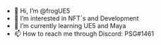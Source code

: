- 👋 Hi, I’m @frogUE5
- 👀 I’m interested in NFT´s and Development
- 🌱 I’m currently learning UE5 and Maya
- 📫 How to reach me through Discord: PSG#1461

<!---
frogUE5/frogUE5 is a ✨ special ✨ repository because its `README.md` (this file) appears on your GitHub profile.
You can click the Preview link to take a look at your changes.
--->
